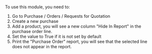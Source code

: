 To use this module, you need to:

1. Go to Purchase / Orders / Requests for Quotation
2. Create a new purchase
3. Add a product, you will see a new column "Hide In Report" in the purchase order line.
4. Set the value to True if it is not set by default
5. Print the "Purchase Order" report, you will see that the selected line does not appear in the report.
